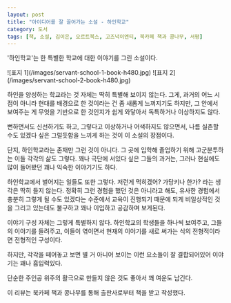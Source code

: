 ```yaml
---
layout: post
title: "아이디어를 잘 끌어가는 소설 - 하인학교"
category: 도서
tags: [책, 소설, 김이은, 오르트북스, 고즈넉이엔티, 북카페 책과 콩나무, 서평]
---
```


'하인학교'는
한 특별한 학교에 대한 이야기를 그린 소설이다.

<p class="center" markdown="1">
![표지 1](/images/servant-school-1-book-h480.jpg)
![표지 2](/images/servant-school-2-book-h480.jpg)
</p>

하인을 양성하는 학교라는 것 자체는 딱히 특별해 보이지 않는다.
그게, 과거의 어느 시점이 아니라 현대를 배경으로 한 것이라는 건 좀 새롭게 느껴지기도 하지만,
그 안에서 보여주는 게 무엇을 기반으로 한 것인지가 쉽게 와닿아서
독특하거나 이상하지도 않다.

뻔하면서도 신선하기도 하고,
그렇다고 이상하거나 어색하지도 않으면서,
나름 실존할 수도 있겠다 싶은 그럴듯함을 느끼게 하는 것이 이 소설의 장점이다.

단지, 하인학교라는 존재만 그런 것이 아니다.
그 곳에 입학해 졸업하기 위해 고군분투하는 이들 각각의 삶도 그렇다.
꽤나 극단에 서있다 싶은 그들의 과거는,
그러나 현실에도 많이 들어봤던 꽤나 익숙한 이야기기도 하다.

하인학교에서 벌어지는 일들도 또한 그렇다.
저런게 먹히겠어? 가당키나 한가? 라는 생각은 딱히 들지 않는다.
정확히 그런 경험을 했던 것은 아니라고 해도,
유사한 경험에서 충분히 그렇게 될 수도 있겠다는 수준에서 교육이 진행되기 때문에
되게 비일상적인 것을 그리고 있는데도 불구하고
꽤나 이입하고 공감하며 보게된다.

이야기 구성 자체는 그렇게 특별하지 않다.
하인학교의 학생들을 하나씩 보여주고,
그들의 이야기를 들려주고,
이들이 엮이면서 현재의 이야기를 새로 써가는 식의
전형적이라면 전형적인 구성이다.

하지만, 각각을 떼어놓고 보면 별 거 아니어 보이는 이런 요소들이 잘 결합되어있어
이야기는 꽤나 흡입력있다.

단순한 주인공 위주의 활극으로 만들지 않은 것도 좋아서
꽤 여운도 남긴다.



<div class="im im-info">
이 리뷰는 북카페 책과 콩나무를 통해 출판사로부터 책을 받고 작성했다.
</div>
